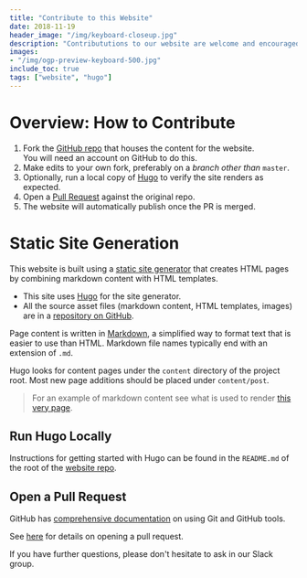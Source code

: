 ```yaml
---
title: "Contribute to this Website"
date: 2018-11-19
header_image: "/img/keyboard-closeup.jpg"
description: "Contribututions to our website are welcome and encouraged from community members!  This page describes how to get started."
images:
- "/img/ogp-preview-keyboard-500.jpg"
include_toc: true
tags: ["website", "hugo"]
---
```


# Overview: How to Contribute

  1. Fork the [GitHub repo][website_repo] that houses the content for the website.  
     You will need an account on GitHub to do this.
  1. Make edits to your own fork, preferably on a _branch other than_ `master`.
  1. Optionally, run a local copy of [Hugo][hugo_site] to verify the site renders as expected.
  1. Open a [Pull Request][pull_request] against the original repo.
  1. The website will automatically publish once the PR is merged.

# Static Site Generation

This website is built using a [static site generator][static_generator] that creates HTML pages by combining markdown content with HTML templates.

* This site uses [Hugo][hugo_site] for the site generator.
* All the source asset files (markdown content, HTML templates, images) are in a [repository on GitHub][website_repo].

Page content is written in [Markdown][markdown], a simplified way to format text that is easier to use than HTML.  Markdown file names typically end with an extension of `.md`.

Hugo looks for content pages under the `content` directory of the project root.  Most new page additions should be placed under `content/post`.

> For an example of markdown content see what is used to render [this very page][this_page].

## Run Hugo Locally

Instructions for getting started with Hugo can be found in the `README.md` of the root of the [website repo][website_repo].

## Open a Pull Request

GitHub has [comprehensive documentation][github_help] on using Git and GitHub tools.

See [here][pull_request] for details on opening a pull request.

If you have further questions, please don't hesitate to ask in our Slack group.


[hugo_site]: https://gohugo.io/
[website_repo]: https://github.com/PDXPythonPirates/pythonpirates.org
[static_generator]: https://www.staticgen.com/
[markdown]: https://guides.github.com/features/mastering-markdown/
[github_help]: https://help.github.com/
[pull_request]: https://help.github.com/articles/creating-a-pull-request/
[this_page]: https://raw.githubusercontent.com/PDXPythonPirates/pythonpirates.org/master/content/post/contribute-to-website.md

